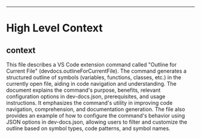 

  ---
# High Level Context
## context
This file describes a VS Code extension command called "Outline for Current File" (devdocs.outlineForCurrentFile). The command generates a structured outline of symbols (variables, functions, classes, etc.) in the currently open file, aiding in code navigation and understanding. The document explains the command's purpose, benefits, relevant configuration options in dev-docs.json, prerequisites, and usage instructions. It emphasizes the command's utility in improving code navigation, comprehension, and documentation generation. The file also provides an example of how to configure the command's behavior using JSON options in dev-docs.json, allowing users to filter and customize the outline based on symbol types, code patterns, and symbol names.

  